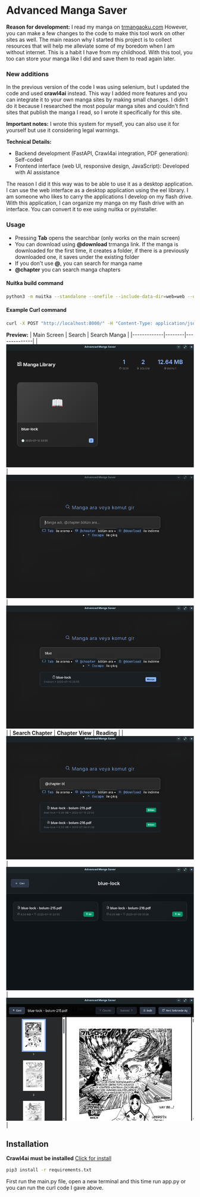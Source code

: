 # Advanced Manga Saver

**Reason for development:**
I read my manga on <a href="https://trmangaoku.com/" alt="blank">trmangaoku.com</a> However, you can make a few changes to the code to make this tool work on other sites as well. The main reason why I started this project is to collect resources that will help me alleviate some of my boredom when I am without internet. This is a habit I have from my childhood. With this tool, you too can store your manga like I did and save them to read again later.

### New additions
In the previous version of the code I was using selenium, but I updated the code and used **crawl4ai** instead. This way I added more features and you can integrate it to your own manga sites by making small changes.
I didn't do it because I researched the most popular manga sites and couldn't find sites that publish the manga I read, so I wrote it specifically for this site.

**Important notes:**
I wrote this system for myself, you can also use it for yourself but use it considering legal warnings.

**Technical Details:**
- Backend development (FastAPI, Crawl4ai integration, PDF generation): Self-coded
- Frontend interface (web UI, responsive design, JavaScript): Developed with AI assistance

The reason I did it this way was to be able to use it as a desktop application. I can use the web interface as a desktop application using the eel library. I am someone who likes to carry the applications I develop on my flash drive. With this application, I can organize my manga on my flash drive with an interface. You can convert it to exe using nuitka or pyinstaller.

### Usage
- Pressing **Tab** opens the searchbar (only works on the main screen)
- You can download using **@download** trmanga link. If the manga is downloaded for the first time, it creates a folder, if there is a previously downloaded one, it saves under the existing folder
- If you don't use **@**, you can search for manga name
- **@chapter** you can search manga chapters

#### Nuitka build command
```bash
python3 -m nuitka --standalone --onefile --include-data-dir=web=web --output-filename=MangaSaver app.py
```

#### Example Curl command
```bash
curl -X POST "http://localhost:8000/" -H "Content-Type: application/json" -d '{"link": "https://trmangaoku.com/manga/blue-lock/bolum-215/"}'
```

**Preview:**
| Main Screen | Search | Search Manga |
|-------------|--------|--------------|
| ![Main Screen](assets/main-screen.png) | ![Search](assets/search.png) | ![Search Manga](assets/search-manga.png) |
| **Search Chapter** | **Chapter View** | **Reading** |
| ![Search Chapter](assets/search-chapter.png) | ![Chapter View](assets/chapter.png) | ![Reading](assets/reading.png) |

## Installation
**Crawl4ai must be installed** <a href="https://github.com/unclecode/crawl4ai" alt="_blank">Click for install</a>

```bash
pip3 install -r requirements.txt
```

First run the main.py file, open a new terminal and this time run app.py or you can run the curl code I gave above.

